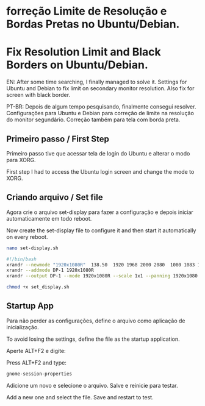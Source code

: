 # forreção Limite de Resolução e Bordas Pretas no Ubuntu/Debian.
# Fix Resolution Limit and Black Borders on Ubuntu/Debian.

EN:
After some time searching, I finally managed to solve it. Settings for Ubuntu and Debian to fix limit on secondary monitor resolution.  Also fix for screen with black border.

PT-BR:
Depois de algum tempo pesquisando, finalmente consegui resolver. Configurações para Ubuntu e Debian para correção de limite na resolução do monitor segundário. Correção também para tela com borda preta.

## Primeiro passo / First Step

Primeiro passo tive que acessar tela de login do Ubuntu e alterar o modo para XORG.

First step I had to access the Ubuntu login screen and change the mode to XORG.

## Criando arquivo / Set file

Agora crie o arquivo set-display para fazer a configuração e depois iniciar automaticamente em todo reboot.

Now create the set-display file to configure it and then start it automatically on every reboot.

```bash
nano set-display.sh
```

```bash
#!/bin/bash
xrandr --newmode "1920x1080R"  138.50  1920 1968 2000 2080  1080 1083 1088 1111 +hsync -vsync
xrandr --addmode DP-1 1920x1080R
xrandr --output DP-1 --mode 1920x1080R --scale 1x1 --panning 1920x1080 --left-of HDMI-1
```

```bash
chmod +x set_display.sh
```

## Startup App

Para não perder as configurações, define o arquivo como aplicação de inicialização.

To avoid losing the settings, define the file as the startup application.

Aperte ALT+F2 e digite:

Press ALT+F2 and type:

```bash
gnome-session-properties 
```

Adicione um novo e selecione o arquivo. Salve e reinicie para testar.

Add a new one and select the file. Save and restart to test.
